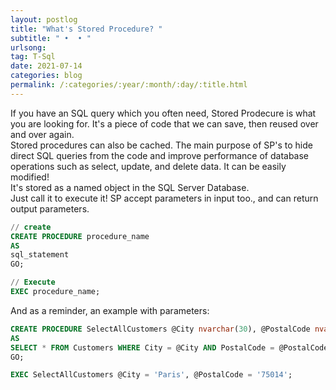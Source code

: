 ```yaml
---
layout: postlog
title: "What's Stored Procedure? "
subtitle: " •  • "
urlsong: 
tag: T-Sql
date: 2021-07-14
categories: blog
permalink: /:categories/:year/:month/:day/:title.html
---
```


If you have an SQL query which you often need, Stored Prodecure is what you are looking for.  It's a piece of code that we can save, then reused over and over again.  
Stored procedures can also be cached. The main purpose of SP's to hide direct SQL queries from the code and improve performance of database operations such as select, update, and delete data. It can  be easily modified!   
It's stored as a  named object in the SQL Server Database.  
Just call it to execute it! SP accept parameters in input too., and can return output parameters.   
```sql
// create
CREATE PROCEDURE procedure_name
AS
sql_statement
GO;

// Execute
EXEC procedure_name;
```
And as a reminder, an example with parameters:
```sql
CREATE PROCEDURE SelectAllCustomers @City nvarchar(30), @PostalCode nvarchar(10)
AS
SELECT * FROM Customers WHERE City = @City AND PostalCode = @PostalCode
GO;

EXEC SelectAllCustomers @City = 'Paris', @PostalCode = '75014';
```
